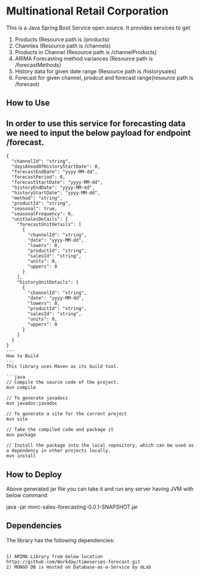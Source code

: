 #  Multinational Retail Corporation

This is a Java Spring Boot Service open source. It provides services to get

1) Products (Resource path is /products)
2) Channles (Resource path is /channels)
3) Products in Channel (Resource path is /channelProducts)
4) ARIMA Forecasting method variances (Resource path is /forecastMethods)
5) History data for given date range (Resource path is /historysales)
6) Forecast for given channel, prodcut and forecast range(resource path is /forecast)

How to Use
---

In order to use this service for forecasting data we need to input the below payload for endpoint /forecast.
---
```
{
  "channelId": "string",
  "daysAheadOfHistoryStartDate": 0,
  "forecastEndDate": "yyyy-MM-dd",
  "forecastPeriod": 0,
  "forecastStartDate": "yyyy-MM-dd",
  "historyEndDate": "yyyy-MM-dd",
  "historyStartDate": "yyyy-MM-dd",
  "method": "string",
  "productId": "string",
  "seasonal": true,
  "seasonalFrequency": 0,
  "unitSalesDetails": {
    "forecastUnitDetails": [
      {
        "channelId": "string",
        "date": "yyyy-MM-dd",
        "lowers": 0,
        "productId": "string",
        "salesId": "string",
        "units": 0,
        "uppers": 0
      }
    ],
    "historyUnitDetails": [
      {
        "channelId": "string",
        "date": "yyyy-MM-dd",
        "lowers": 0,
        "productId": "string",
        "salesId": "string",
        "units": 0,
        "uppers": 0
      }
    ]
  }
}
---
How to Build
---
This library uses Maven as its build tool.

```java
// Compile the source code of the project.
mvn compile

// To generate javadocs
mvn javadoc:javadoc

// To generate a site for the current project
mvn site

// Take the compiled code and package it
mvn package

// Install the package into the local repository, which can be used as a dependency in other projects locally.
mvn install
```
How to Deploy
---

Above generated jar file you can take it and run any server having JVM with below command

java -jar mnrc-sales-forecasting-0.0.1-SNAPSHOT.jar


Dependencies
---

The library has the following dependencies:
```

1) ARIMA Library from below location
https://github.com/Workday/timeseries-forecast.git
2) MONGO DB is Hosted on Database-as-a-Service by mLab



```

